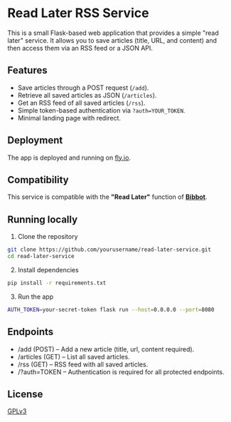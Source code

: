 # Read Later RSS Service

This is a small Flask-based web application that provides a simple "read later" service.
It allows you to save articles (title, URL, and content) and then access them via an RSS feed or a JSON API.

## Features
- Save articles through a POST request (`/add`).
- Retrieve all saved articles as JSON (`/articles`).
- Get an RSS feed of all saved articles (`/rss`).
- Simple token-based authentication via `?auth=YOUR_TOKEN`.
- Minimal landing page with redirect.

## Deployment
The app is deployed and running on [fly.io](https://fly.io).

## Compatibility
This service is compatible with the **"Read Later"** function of **[Bibbot](https://github.com/stefanw/bibbotp)**.

## Running locally
1. Clone the repository
```bash
git clone https://github.com/yourusername/read-later-service.git
cd read-later-service
```

2. Install dependencies
```bash
pip install -r requirements.txt
```

3. Run the app
```bash
AUTH_TOKEN=your-secret-token flask run --host=0.0.0.0 --port=8080
```

## Endpoints
- /add (POST) – Add a new article (title, url, content required).
- /articles (GET) – List all saved articles.
- /rss (GET) – RSS feed with all saved articles.
- /?auth=TOKEN – Authentication is required for all protected endpoints.

## License
[GPLv3](https://github.com/Maik-Wi/readlater/blob/main/LICENSE)
